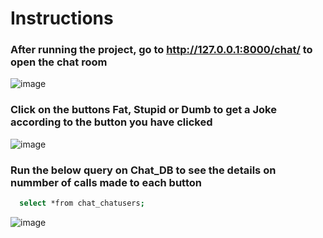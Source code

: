 
# Instructions

### After running the project, go to http://127.0.0.1:8000/chat/ to open the chat room

![image](https://user-images.githubusercontent.com/37922825/134316036-f8f3e64e-0516-4296-b60a-3518f042bb3e.png)


### Click on the buttons Fat, Stupid or Dumb to get a Joke according to the button you have clicked

![image](https://user-images.githubusercontent.com/37922825/134316532-5abe6eef-6194-4f24-9794-53e03f2521a6.png)


### Run the below query on Chat_DB to see the details on nummber of calls made to each button

```bash
  select *from chat_chatusers;
```

![image](https://user-images.githubusercontent.com/37922825/134317176-d781aa91-29c4-41e7-9d12-3ef19b90fdac.png)



